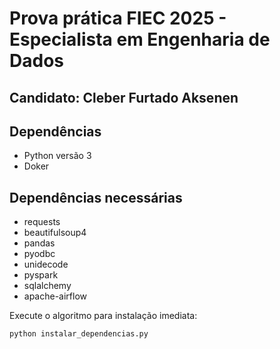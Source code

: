 # Prova prática FIEC 2025 - Especialista em Engenharia de Dados
## Candidato: Cleber Furtado Aksenen

## Dependências
- Python versão 3
- Doker

## Dependências necessárias
- requests
- beautifulsoup4
- pandas
- pyodbc
- unidecode
- pyspark
- sqlalchemy
- apache-airflow

Execute o algoritmo para instalação imediata:

```
python instalar_dependencias.py
```

